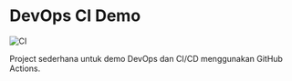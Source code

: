 # DevOps CI Demo

![CI](https://github.com/azazasfaliyasa/devops-ci-demo/actions/workflows/python-ci.yml/badge.svg)

Project sederhana untuk demo DevOps dan CI/CD menggunakan GitHub Actions.